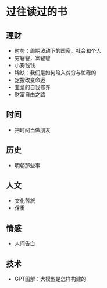 # 过往读过的书

## 理财

- 时势：周期波动下的国家、社会和个人
- 穷爸爸，富爸爸
- 小狗钱钱
- 稀缺：我们是如何陷入贫穷与忙碌的
- 定投改变命运
- 韭菜的自我修养
- 财富自由之路

## 时间

- 把时间当做朋友

## 历史

- 明朝那些事

## 人文

- 文化苦旅
- 保重

## 情感

- 人间告白

## 技术

- GPT图解：大模型是怎样构建的